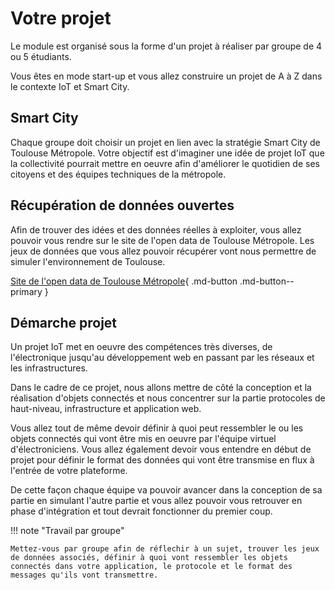 # Votre projet

Le module est organisé sous la forme d'un projet à réaliser par groupe de 4 ou 5 étudiants.

Vous êtes en mode start-up et vous allez construire un projet de A à Z dans le contexte IoT et Smart City.

## Smart City

Chaque groupe doit choisir un projet en lien avec la stratégie Smart City de Toulouse Métropole.
Votre objectif est d'imaginer une idée de projet IoT que la collectivité pourrait mettre en oeuvre afin d'améliorer le quotidien de ses citoyens et des équipes techniques de la métropole.

## Récupération de données ouvertes

Afin de trouver des idées et des données réelles à exploiter, vous allez pouvoir vous rendre sur le site de l'open data de Toulouse Métropole. Les jeux de données que vous allez pouvoir récupérer vont nous permettre de simuler l'environnement de Toulouse.

[ Site de l'open data de Toulouse Métropole](https://data.toulouse-metropole.fr/explore/?sort=modified){ .md-button .md-button--primary }

## Démarche projet

Un projet IoT met en oeuvre des compétences très diverses, de l'électronique jusqu'au développement web en passant par les réseaux et les infrastructures.

Dans le cadre de ce projet, nous allons mettre de côté la conception et la réalisation d'objets connectés et nous concentrer sur la partie protocoles de haut-niveau, infrastructure et application web.

Vous allez tout de même devoir définir à quoi peut ressembler le ou les objets connectés qui vont être mis en oeuvre par l'équipe virtuel d'électroniciens. Vous allez également devoir vous entendre en début de projet pour définir le format des données qui vont être transmise en flux à l'entrée de votre plateforme.

De cette façon chaque équipe va pouvoir avancer dans la conception de sa partie en simulant l'autre partie et vous allez pouvoir vous retrouver en phase d'intégration et tout devrait fonctionner du premier coup.

!!! note "Travail par groupe"

    Mettez-vous par groupe afin de réflechir à un sujet, trouver les jeux de données associés, définir à quoi vont ressembler les objets connectés dans votre application, le protocole et le format des messages qu'ils vont transmettre.
